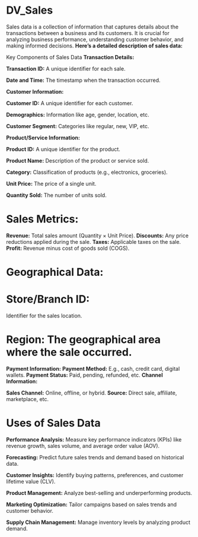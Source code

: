# DV_Sales
Sales data is a collection of information that captures details about the transactions between a business and its customers. It is crucial for analyzing business performance, understanding customer behavior, and making informed decisions.
**Here’s a detailed description of sales data:**

Key Components of Sales Data
**Transaction Details:**

**Transaction ID:**
A unique identifier for each sale.

**Date and Time:**
The timestamp when the transaction occurred.

**Customer Information:**

**Customer ID:**
A unique identifier for each customer.

**Demographics:** 
Information like age, gender, location, etc.

**Customer Segment:**
Categories like regular, new, VIP, etc.

**Product/Service Information:**

**Product ID:**
A unique identifier for the product.

**Product Name:**
Description of the product or service sold.

**Category:**
Classification of products (e.g., electronics, groceries).

**Unit Price:**
The price of a single unit.

**Quantity Sold:**
The number of units sold.

# Sales Metrics:
**Revenue:** Total sales amount (Quantity × Unit Price).
**Discounts:** Any price reductions applied during the sale.
**Taxes:** Applicable taxes on the sale.
**Profit:** Revenue minus cost of goods sold (COGS).
# Geographical Data:

# Store/Branch ID:
Identifier for the sales location.

# Region: The geographical area where the sale occurred.

**Payment Information:**
**Payment Method:** E.g., cash, credit card, digital wallets.
**Payment Status:** Paid, pending, refunded, etc.
**Channel Information:**

**Sales Channel:** Online, offline, or hybrid.
**Source:** Direct sale, affiliate, marketplace, etc.

# Uses of Sales Data

**Performance Analysis:**
Measure key performance indicators (KPIs) like revenue growth, sales volume, and average order value (AOV).

**Forecasting:**
Predict future sales trends and demand based on historical data.

**Customer Insights:**
Identify buying patterns, preferences, and customer lifetime value (CLV).

**Product Management:**
Analyze best-selling and underperforming products.

**Marketing Optimization:**
Tailor campaigns based on sales trends and customer behavior.

**Supply Chain Management:**
Manage inventory levels by analyzing product demand.
